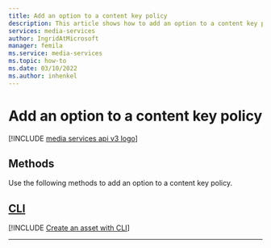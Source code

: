 ```yaml
---
title: Add an option to a content key policy
description: This article shows how to add an option to a content key policy.
services: media-services
author: IngridAtMicrosoft
manager: femila 
ms.service: media-services
ms.topic: how-to
ms.date: 03/10/2022
ms.author: inhenkel
---
```


# Add an option to a content key policy

[!INCLUDE [media services api v3 logo](./includes/v3-hr.md)]

## Methods

Use the following methods to add an option to a content key policy.

## [CLI](#tab/cli/)

[!INCLUDE [Create an asset with CLI](includes/task-add-option-content-key-policy-cli.md)]

---
